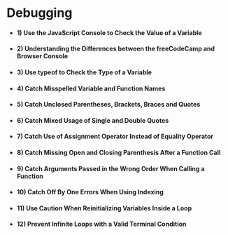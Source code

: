 # Debugging

- #### 1) Use the JavaScript Console to Check the Value of a Variable

- #### 2) Understanding the Differences between the freeCodeCamp and Browser Console

- #### 3) Use typeof to Check the Type of a Variable

- #### 4) Catch Misspelled Variable and Function Names

- #### 5) Catch Unclosed Parentheses, Brackets, Braces and Quotes

- #### 6) Catch Mixed Usage of Single and Double Quotes

- #### 7) Catch Use of Assignment Operator Instead of Equality Operator

- #### 8) Catch Missing Open and Closing Parenthesis After a Function Call

- #### 9) Catch Arguments Passed in the Wrong Order When Calling a Function

- #### 10) Catch Off By One Errors When Using Indexing

- #### 11) Use Caution When Reinitializing Variables Inside a Loop

- #### 12) Prevent Infinite Loops with a Valid Terminal Condition

